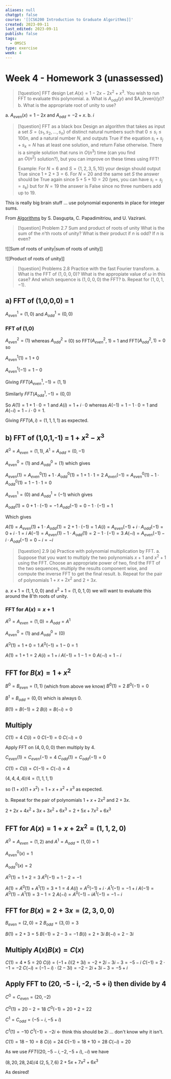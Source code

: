 ```yaml
---
aliases: null
chatgpt: false
course: '[[CS6200 Introduction to Graduate Algorithms]]'
created: 2023-09-11
last_edited: 2023-09-11
publish: false
tags:
  - OMSCS
type: exercise
week: 4
---
```

# Week 4 - Homework 3 (unassessed)

> [!question] FFT design
> Let $A(x) = 1 - 2x -2x^2 + x^3$. You wish to run FFT to evaluate this polynomial.
> a. What is $A_{odd}(y)$ and $A_{even}(y)?
> b. What is the appropriate root of unity to use?

a. $A_{even}(x) = 1 - 2x$ and $A_{odd} = -2 + x$.
b. $i$

>[!question] FFT as a black box
>Design an algorithm that takes as input a set $S = \{s_1, s_2, \ldots, s_n\}$ of distinct natural numbers such that $0 \leq s_i \leq 100n$, and a natural number $N$, and outputs True if the equation $s_i + s_j + s_k = N$ has at least one solution, and return False otherwise. There is a simple solution that runs in $O(n^3)$ time (can you find an $O(n^2)$ solution?), but you can improve on these times using FFT!
>
> Example: For $N = 6$ and $S = \{ 1, 2, 3, 5, 10 \}$ your design should output True since $1+2+3 = 6$. For $N = 20$ and the same set $S$ the answer should be True again since $5+5+10 = 20$ (yes, you can have $s_i = s_j = s_k$) but for $N = 19$ the answer is False since no three numbers add up to $19$.

This is really big brain stuff ... use polynomial exponents in place for integer sums.

From [Algorithms](http://algorithmics.lsi.upc.edu/docs/Dasgupta-Papadimitriou-Vazirani.pdf) by S. Dasgupta, C. Papadimitriou, and U. Vazirani.

> [!question] Problem 2.7 Sum and product of roots of unity
> What is the sum of the $n$'th roots of unity? What is their product if $n$ is odd? If $n$ is even?

![[Sum of roots of unity|sum of roots of unity]]

![[Product of roots of unity]]

>[!question] Problems 2.8 Practice with the fast Fourier transform.
>a. What is the FFT of $(1,0,0,0)$? What is the appropiate value of $\omega$ in this case? And which sequence is $(1,0,0,0)$ the FFT?
>b. Repeat for $(1,0,1,-1)$.

## a) FFT of (1,0,0,0) = 1

$A^1_{even} = (1, 0)$ and $A^1_{odd} = (0,0)$

### FFT of (1,0)

$A^2_{even} = (1)$ whereas $A^2_{odd}$ = (0) so FFT($A^2_{even}$, 1) = 1 and FFT($A^2_{odd}, 1) = 0$ so

$A^1_{even}(1)$ = 1 + 0

$A^1_{even}(-1) = 1 - 0$

Giving $FFT(A^1_{even}, -1) = (1,1)$

Similarly $FFT(A^1_{odd}, -1) = (0,0)$

So $A(1) = 1 + 1 \cdot 0 = 1$ and $A(i) = 1 + i \cdot 0$  whereas $A(-1) = 1 - 1 \cdot 0 = 1$ and $A(-i) = 1 - i \cdot 0 = 1$.

Giving $FFT(A, i) = (1,1,1,1)$ as expected.

## b) FFT of (1,0,1,-1) = $1 + x^2 - x^3$

$A^0 = A_{even} = (1,1)$, $A^1 = A_{odd} = (0, -1)$

$A^0_{even} = (1)$ and $A^0_{odd} = (1)$ which gives

$A_{even}(1) = A^0_{even}(1) + 1 \cdot A^0_{odd}(1) = 1 + 1 \cdot 1 = 2$
$A_{even}(-1) = A^0_{even}(1) - 1 \cdot A^0_{odd}(1) = 1 - 1 \cdot 1 = 0$

$A^1_{even} = (0)$ and $A^1_{odd} = (-1)$ which gives

$A_{odd}(1) = 0 + 1 \cdot (-1) = -1$
$A_{odd}(-1) = 0 - 1 \cdot (-1) = 1$

Which gives

$A(1) = A_{even}(1) + 1 \cdot A_{odd}(1) = 2 + 1 \cdot (-1) = 1$
$A(i) = A_{even}(-1) + i \cdot A_{odd}(-1) = 0 + i \cdot 1 = i$
$A(-1) = A_{even}(1) - 1 \cdot A_{odd}(1) = 2 - 1 \cdot (-1) = 3$
$A(-i) = A_{even}(-1) - i \cdot A_{odd}(-1) = 0 - i = -i$

>[!question] 2.9 (a) Practice with polynomial multiplication by FFT.
>a. Suppose that you want to multiply the two polynomials $x + 1$ and $x^2 + 1$ using the FFT. Choose an appropriate power of two, find the FFT of the two sequences, multiply the results component wise, and compute the inverse FFT to get the final result.
>b. Repeat for the pair of polynomials $1 + x + 2x^2$ and $2 + 3x$.

a. $x+1 = (1, 1, 0, 0)$ and $x^2+1 = (1, 0, 1, 0)$ we will want to evaluate this around the 8'th roots of unity.
### FFT for $A(x) = x + 1$

$A^0 = A_{even} = (1, 0) = A_{odd} = A^1$

$A^0_{even} = (1)$ and $A^0_{odd} = (0)$

$A^0(1) = 1 + 0 = 1$
$A^0(-1) = 1 - 0 = 1$

$A(1) = 1 + 1 = 2$
$A(i) = 1 + i$
$A(-1) = 1 - 1 = 0$
$A(-i) = 1 - i$

## FFT for $B(x) = 1 + x^2$

$B^0 = B_{even} = (1,1)$ (which from above we know)
$B^0(1) = 2$
$B^0(-1) = 0$

$B^1 = B_{odd} = (0,0)$ which is always 0.

$B(1) = B(-1) = 2$
$B(i) = B(-i) = 0$

## Multiply

$C(1) = 4$
$C(i) = 0$
$C(-1) = 0$
$C(-i) = 0$

Apply FFT on $(4,0,0,0)$ then multiply by 4.

$C_{even}(1) = C_{even}(-1) = 4$
$C_{odd}(1) = C_{odd}(-1) = 0$

$C(1) = C(i) = C(-1) = C(-i) = 4$

$(4,4,4,4)/4 = (1,1,1,1)$

so $(1 + x)(1 + x^2) = 1 + x + x^2 + x^3$ as expected.

b. Repeat for the pair of polynomials $1 + x + 2x^2$ and $2 + 3x$.

$2 + 2x + 4x^2 +3x + 3x^2 + 6x^3 = 2 + 5x + 7x^2 + 6x^3$

## FFT for $A(x) = 1 + x + 2x^2 = (1,1,2,0)$

$A^0 = A_{even} = (1,2)$ and $A^1 = A_{odd} = (1,0) = 1$

$A^0_{even}(x) = 1$

$A^0_{odd}(x) = 2$

$A^0(1) = 1 + 2 = 3$
$A^0(-1) = 1 - 2 = -1$

$A(1) = A^0(1) + A^1(1) = 3 + 1 = 4$
$A(i) = A^0(-1) + i \cdot A^1(-1) = -1 + i$
$A(-1) = A^0(1) - A^1(1) = 3 - 1 = 2$
$A(-i) = A^0(-1) - i A^1(-1) = -1 - i$

## FFT for $B(x) = 2 + 3x = (2, 3, 0, 0)$

$B_{even} = (2,0) = 2$
$B_{odd} = (3,0) = 3$

$B(1) = 2 + 3 = 5$
$B(-1) = 2 - 3 = -1$
$B(i) = 2 + 3i$
$B(-i) = 2 - 3i$

## Multiply $A(x)B(x) = C(x)$

$C(1) = 4 * 5 =20$
$C(i) = (-1 + i)(2 + 3i) = -2 + 2i - 3i - 3 = -5 - i$
$C(-1) = 2 \cdot -1 = -2$
$C(-i) = (-1-i) \cdot (2 - 3i) = -2 -2i +3i - 3 = -5 + i$

## Apply FFT to (20, -5 - i, -2, -5 + i) then divide by 4

$C^0 = C_{even} = (20, -2)$

$C^0(1) = 20 - 2 = 18$
$C^0(-1) = 20 + 2 = 22$

$C^1 = C_{odd} = (-5 -i, -5 + i)$

$C^1(1) = -10$
$C^1(-1) = -2i$ <- think this should be 2i ... don't know why it isn't.

$C(1) = 18 - 10 = 8$
$C(i) = 24$
$C(-1) = 18 + 10 = 28$
$C(-i) = 20$

As we use $FFT((20, -5 - i, -2, -5 + i), -i)$ we have

$(8, 20, 28, 24) / 4$
$(2, 5, 7, 6)$
$2 + 5x + 7x^2 + 6x^3$

As desired!

